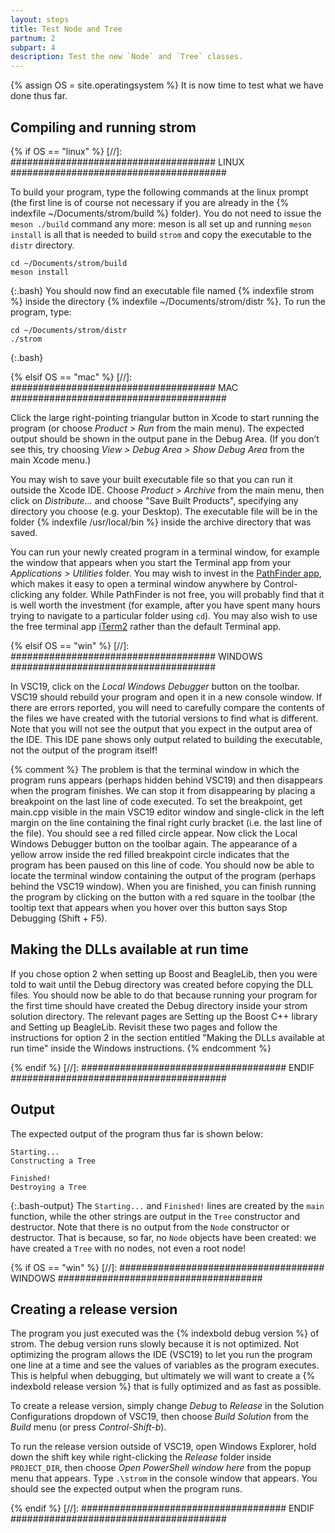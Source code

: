 ```yaml
---
layout: steps
title: Test Node and Tree
partnum: 2
subpart: 4
description: Test the new `Node` and `Tree` classes.
---
```

{% assign OS = site.operatingsystem %}
It is now time to test what we have done thus far.

## Compiling and running strom

{% if OS == "linux" %}
[//]: ##################################### LINUX #######################################

To build your program, type the following commands at the linux prompt (the first line is of course not necessary if you are already in the {% indexfile ~/Documents/strom/build %} folder). You do not need to issue the `meson ./build` command any more: meson is all set up and running `meson install` is all that is needed to build `strom` and copy the executable to the `distr` directory.
~~~~~
cd ~/Documents/strom/build
meson install
~~~~~
{:.bash}
You should now find an executable file named {% indexfile strom %} inside the directory {% indexfile ~/Documents/strom/distr %}. To run the program, type:
~~~~~
cd ~/Documents/strom/distr
./strom
~~~~~
{:.bash}

{% elsif OS == "mac" %}
[//]: ##################################### MAC #######################################

Click the large right-pointing triangular button in Xcode to start running the program (or choose *Product > Run* from the main menu). The expected output should be shown in the output pane in the Debug Area. (If you don’t see this, try choosing _View > Debug Area > Show Debug Area_ from the main Xcode menu.)

You may wish to save your built executable file so that you can run it outside the Xcode IDE. Choose _Product > Archive_ from the main menu, then click on _Distribute..._ and choose "Save Built Products", specifying any directory you choose (e.g. your Desktop). The executable file will be in the folder {% indexfile /usr/local/bin %} inside the archive directory that was saved.

You can run your newly created program in a terminal window, for example the window that appears when you start the Terminal app from your _Applications > Utilities_ folder. You may wish to invest in the [PathFinder app](https://cocoatech.com/#/), which makes it easy to open a terminal window anywhere by Control-clicking any folder. While PathFinder is not free, you will probably find that it is well worth the investment (for example, after you have spent many hours trying to navigate to a particular folder using `cd`). You may also wish to use the free terminal app [iTerm2](https://www.iterm2.com) rather than the default Terminal app.

{% elsif OS == "win" %}
[//]: ##################################### WINDOWS #####################################

In VSC19, click on the _Local Windows Debugger_ button on the toolbar. VSC19 should rebuild your program and open it in a new console window. If there are errors reported, you will need to carefully compare the contents of the files we have created with the tutorial versions to find what is different. Note that you will not see the output that you expect in the output area of the IDE. This IDE pane shows only output related to building the executable, not the output of the program itself!

{% comment %}
The problem is that the terminal window in which the program runs appears (perhaps hidden behind VSC19) and then disappears when the program finishes. We can stop it from disappearing by placing a breakpoint on the last line of code executed. To set the breakpoint, get main.cpp visible in the main VSC19 editor window and single-click in the left margin on the line containing the final right curly bracket (i.e. the last line of the file). You should see a red filled circle appear. Now click the Local Windows Debugger button on the toolbar again. The appearance of a yellow arrow inside the red filled breakpoint circle indicates that the program has been paused on this line of code. You should now be able to locate the terminal window containing the output of the program (perhaps behind the VSC19 window). When you are finished, you can finish running the program by clicking on the button with a red square in the toolbar (the tooltip text that appears when you hover over this button says Stop Debugging (Shift + F5).

## Making the DLLs available at run time
If you chose option 2 when setting up Boost and BeagleLib, then you were told to wait until the Debug directory was created before copying the DLL files. You should now be able to do that because running your program for the first time should have created the Debug directory inside your strom solution directory. The relevant pages are Setting up the Boost C++ library and Setting up BeagleLib. Revisit these two pages and follow the instructions for option 2 in the section entitled "Making the DLLs available at run time" inside the Windows instructions.
{% endcomment %}

{% endif %}
[//]: ##################################### ENDIF #######################################

## Output
The expected output of the program thus far is shown below:
~~~~~
Starting...
Constructing a Tree

Finished!
Destroying a Tree
~~~~~
{:.bash-output}
The `Starting...` and `Finished!` lines are created by the `main` function, while the other strings are output in the `Tree` constructor and destructor. Note that there is no output from the `Node` constructor or destructor. That is because, so far, no `Node` objects have been created: we have created a `Tree` with no nodes, not even a root node!

{% if OS == "win" %}
[//]: ##################################### WINDOWS #####################################

## Creating a release version

The program you just executed was the {% indexbold debug version %} of strom. The debug version runs slowly because it is not optimized. Not optimizing the program allows the IDE (VSC19) to let you run the program one line at a time and see the values of variables as the program executes. This is helpful when debugging, but ultimately we will want to create a {% indexbold release version %} that is fully optimized and as fast as possible.

To create a release version, simply change _Debug_ to _Release_ in the Solution Configurations dropdown of VSC19, then choose _Build Solution_ from the _Build_ menu (or press _Control-Shift-b_).

To run the release version outside of VSC19, open Windows Explorer, hold down the shift key while right-clicking the _Release_ folder inside `PROJECT_DIR`, then choose _Open PowerShell window here_ from the popup menu that appears. Type `.\strom` in the console window that appears. You should see the expected output when the program runs.

{% endif %}
[//]: ##################################### ENDIF #######################################
